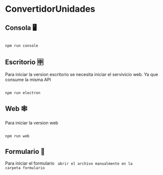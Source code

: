# ConvertidorUnidades

## Consola 🖥

```bash

npm run console

```

## Escritorio 🈸

Para iniciar la version escritorio se necesita iniciar el servivicio web.
Ya que consume la misma API

```bash

npm run electron

```

## Web 🕸

Para iniciar la version web

```bash

npm run web

```

## Formulario 🙊

Para iniciar el formulario
<code> abrir el archivo manualmente en la carpeta formulario<code/>


